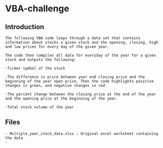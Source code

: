 # VBA-challenge

## Introduction
    
    The following VBA code loops through a data set that contains information about stocks a given stock and the opening, closing, high and low prices for every day of the given year.

    The code then compiles all data for everyday of the year for a given stock and outputs the following:

    -Ticker symbol of the stock

    -The difference in price between year end closing price and the beginning of the year open price. Then the code highlights positive changes in green, and negative changes in red

    -The percent change between the closing price at the end of the year and the opening price at the beginning of the year.

    -Total stock volume of the year



## Files
    
    - Multiple_year_stock_data.xlsx : Original excel worksheet containing the data
    - 
